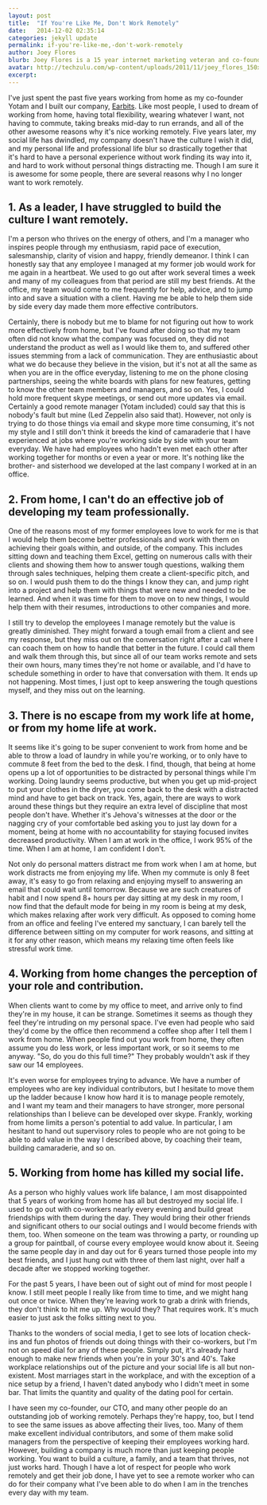 ```yaml
---
layout: post
title:  "If You're Like Me, Don't Work Remotely"
date:   2014-12-02 02:35:14
categories: jekyll update
permalink: if-you're-like-me,-don't-work-remotely
author: Joey Flores
blurb: Joey Flores is a 15 year internet marketing veteran and co-founder of Y Combinator-funded Earbits Radio.
avatar: http://techzulu.com/wp-content/uploads/2011/11/joey_flores_150x150.png
excerpt: 
---
```


I've just spent the past five years working from home as my co-founder Yotam and I built our company, <a href="http://www.earbits.com/" target="_blank">Earbits</a>.  Like most people, I used to dream of working from home, having total flexibility, wearing whatever I want, not having to commute, taking breaks mid-day to run errands, and all of the other awesome reasons why it's nice working remotely.  Five years later, my social life has dwindled, my company doesn't have the culture I wish it did, and my personal life and professional life blur so drastically together that it's hard to have a personal experience without work finding its way into it, and hard to work without personal things distracting me.  Though I am sure it is awesome for some people, there are several reasons why I no longer want to work remotely.

## 1. As a leader, I have struggled to build the culture I want remotely.

I'm a person who thrives on the energy of others, and I'm a manager who inspires people through my enthusiasm, rapid pace of execution, salesmanship, clarity of vision and happy, friendly demeanor.  I think I can honestly say that any employee I managed at my former job would work for me again in a heartbeat.  We used to go out after work several times a week and many of my colleagues from that period are still my best friends.  At the office, my team would come to me frequently for help, advice, and to jump into and save a situation with a client.  Having me be able to help them side by side every day made them more effective contributors.

Certainly, there is nobody but me to blame for not figuring out how to work more effectively from home, but I've found after doing so that my team often did not know what the company was focused on, they did not understand the product as well as I would like them to, and suffered other issues stemming from a lack of communication.  They are enthusiastic about what we do because they believe in the vision, but it's not at all the same as when you are in the office everyday, listening to me on the phone closing partnerships, seeing the white boards with plans for new features, getting to know the other team members and managers, and so on.  Yes, I could hold more frequent skype meetings, or send out more updates via email.  Certainly a good remote manager (Yotam included) could say that this is nobody's fault but mine (Led Zeppelin also said that).  However, not only is trying to do those things via email and skype more time consuming, it's not my style and I still don't think it breeds the kind of camaraderie that I have experienced at jobs where you're working side by side with your team everyday.  We have had employees who hadn't even met each other after working together for months or even a year or more.  It's nothing like the brother- and sisterhood we developed at the last company I worked at in an office.

## 2. From home, I can't do an effective job of developing my team professionally.

One of the reasons most of my former employees love to work for me is that I would help them become better professionals and work with them on achieving their goals within, and outside, of the company.  This includes sitting down and teaching them Excel, getting on numerous calls with their clients and showing them how to answer tough questions, walking them through sales techniques, helping them create a client-specific pitch, and so on.  I would push them to do the things I know they can, and jump right into a project and help them with things that were new and needed to be learned.  And when it was time for them to move on to new things, I would help them with their resumes, introductions to other companies and more.

I still try to develop the employees I manage remotely but the value is greatly diminished.  They might forward a tough email from a client and see my response, but they miss out on the conversation right after a call where I can coach them on how to handle that better in the future.  I could call them and walk them through this, but since all of our team works remote and sets their own hours, many times they're not home or available, and I'd have to schedule something in order to have that conversation with them.  It ends up not happening.  Most times, I just opt to keep answering the tough questions myself, and they miss out on the learning.

## 3. There is no escape from my work life at home, or from my home life at work.

It seems like it's going to be super convenient to work from home and be able to throw a load of laundry in while you're working, or to only have to commute 8 feet from the bed to the desk.  I find, though, that being at home opens up a lot of opportunities to be distracted by personal things while I'm working.  Doing laundry seems productive, but when you get up mid-project to put your clothes in the dryer, you come back to the desk with a distracted mind and have to get back on track.  Yes, again, there are ways to work around these things but they require an extra level of discipline that most people don't have.  Whether it's Jehova's witnesses at the door or the nagging cry of your comfortable bed asking you to just lay down for a moment, being at home with no accountability for staying focused invites decreased productivity.  When I am at work in the office, I work 95% of the time.  When I am at home, I am confident I don't.

Not only do personal matters distract me from work when I am at home, but work distracts me from enjoying my life.  When my commute is only 8 feet away, it's easy to go from relaxing and enjoying myself to answering an email that could wait until tomorrow.  Because we are such creatures of habit and I now spend 8+ hours per day sitting at my desk in my room, I now find that the default mode for being in my room is being at my desk, which makes relaxing after work very difficult.  As opposed to coming home from an office and feeling I've entered my sanctuary, I can barely tell the difference between sitting on my computer for work reasons, and sitting at it for any other reason, which means my relaxing time often feels like stressful work time.

## 4. Working from home changes the perception of your role and contribution.

When clients want to come by my office to meet, and arrive only to find they're in my house, it can be strange.  Sometimes it seems as though they feel they're intruding on my personal space.  I've even had people who said they'd come by the office then recommend a coffee shop after I tell them I work from home.  When people find out you work from home, they often assume you do less work, or less important work, or so it seems to me anyway.  "So, do you do this full time?"  They probably wouldn't ask if they saw our 14 employees.

It's even worse for employees trying to advance.  We have a number of employees who are key individual contributors, but I hesitate to move them up the ladder because I know how hard it is to manage people remotely, and I want my team and their managers to have stronger, more personal relationships than I believe can be developed over skype.  Frankly, working from home limits a person's potential to add value.  In particular, I am hesitant to hand out supervisory roles to people who are not going to be able to add value in the way I described above, by coaching their team, building camaraderie, and so on.


## 5. Working from home has killed my social life.

As a person who highly values work life balance, I am most disappointed that 5 years of working from home has all but destroyed my social life.  I used to go out with co-workers nearly every evening and build great friendships with them during the day.  They would bring their other friends and significant others to our social outings and I would become friends with them, too.  When someone on the team was throwing a party, or rounding up a group for paintball, of course every employee would know about it.  Seeing the same people day in and day out for 6 years turned those people into my best friends, and I just hung out with three of them last night, over half a decade after we stopped working together.

For the past 5 years, I have been out of sight out of mind for most people I know.  I still meet people I really like from time to time, and we might hang out once or twice.  When they're leaving work to grab a drink with friends, they don't think to hit me up.  Why would they?  That requires work.  It's much easier to just ask the folks sitting next to you.

Thanks to the wonders of social media, I get to see lots of location check-ins and fun photos of friends out doing things with their co-workers, but I'm not on speed dial for any of these people.  Simply put, it's already hard enough to make new friends when you're in your 30's and 40's.  Take workplace relationships out of the picture and your social life is all but non-existent.  Most marriages start in the workplace, and with the exception of a nice setup by a friend, I haven't dated anybody who I didn't meet in some bar.  That limits the quantity and quality of the dating pool for certain.


I have seen my co-founder, our CTO, and many other people do an outstanding job of working remotely.  Perhaps they're happy, too, but I tend to see the same issues as above affecting their lives, too.  Many of them make excellent individual contributors, and some of them make solid managers from the perspective of keeping their employees working hard.  However, building a company is much more than just keeping people working.  You want to build a culture, a family, and a team that thrives, not just works hard.  Though I have a lot of respect for people who work remotely and get their job done, I have yet to see a remote worker who can do for their company what I've been able to do when I am in the trenches every day with my team.